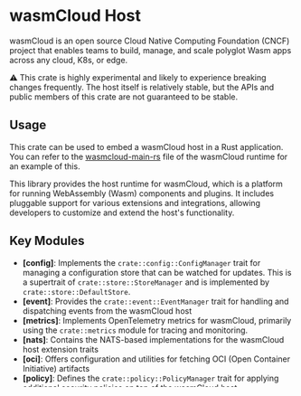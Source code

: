 # wasmCloud Host

wasmCloud is an open source Cloud Native Computing Foundation (CNCF) project that enables teams to build, manage, and scale polyglot Wasm apps across any cloud, K8s, or edge.

⚠️ This crate is highly experimental and likely to experience breaking changes frequently. The host itself is relatively stable, but the APIs and public members of this crate are not guaranteed to be stable.

## Usage

This crate can be used to embed a wasmCloud host in a Rust application. You can refer to the [wasmcloud-main-rs] file of the wasmCloud runtime for an example of this.

This library provides the host runtime for wasmCloud, which is a platform for running WebAssembly (Wasm) components and plugins.
It includes pluggable support for various extensions and integrations, allowing developers to customize and extend the host's functionality.

## Key Modules

- **[config]**: Implements the `crate::config::ConfigManager` trait for managing a configuration store that can be watched for updates. This is a supertrait of `crate::store::StoreManager` and is implemented by `crate::store::DefaultStore`.
- **[event]**: Provides the `crate::event::EventManager` trait for handling and dispatching events from the wasmCloud host
- **[metrics]**: Implements OpenTelemetry metrics for wasmCloud, primarily using the `crate::metrics` module for tracing and monitoring.
- **[nats]**: Contains the NATS-based implementations for the wasmCloud host extension traits
- **[oci]**: Offers configuration and utilities for fetching OCI (Open Container Initiative) artifacts
- **[policy]**: Defines the `crate::policy::PolicyManager` trait for applying additional security policies on top of the wasmCloud host.
- **[registry]**: Provides the `crate::registry::RegistryCredentialExt` extension trait for working with registry credentials and configurations.
- **[secrets]**: Contains the `crate::secrets::SecretsManager` trait for securely fetching secrets from a secret store.
- **[store]**: Defines the `crate::store::StoreManager` trait for managing configuration and data from a backing store.
- **[wasmbus]**: Contains the core implementation of the wasmCloud host functionality, including the `crate::wasmbus::Host` struct and related configurations.
- **[workload_identity]**: Experimental module for workload identity implementations, providing tools for identity management.

## Extending the Host

The top-level modules in this crate expose implementable extension traits that allow developers to extend the host's functionality. These traits can be supplied to an embedded host using the `crate::wasmbus::HostBuilder`.

For example, you can implement custom policies, secrets management, or registry configurations to tailor the host to your specific needs.

The wasmCloud [wasmcloud-main-rs] binary uses the implementations in [nats] to provide a NATS-based host runtime. This allows you to run wasmCloud components and plugins in a distributed environment, leveraging NATS for messaging and communication.

## Getting Started

To get started with wasmCloud, refer to [wasmbus] for the core host functionality. From there, you can explore the other modules to add extensions and integrations as needed.

For more information, visit the [wasmcloud-homepage].

<!-- Links used multiple times -->

[wasmcloud-main-rs]: https://github.com/wasmCloud/wasmCloud/blob/main/src/main.rs
[wasmcloud-homepage]: https://wasmcloud.com
